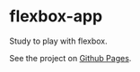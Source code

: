# flexbox-app
Study to play with flexbox.

See the project on [ Github Pages](http://vyacheslavv44.github.io/flexbox-app).

